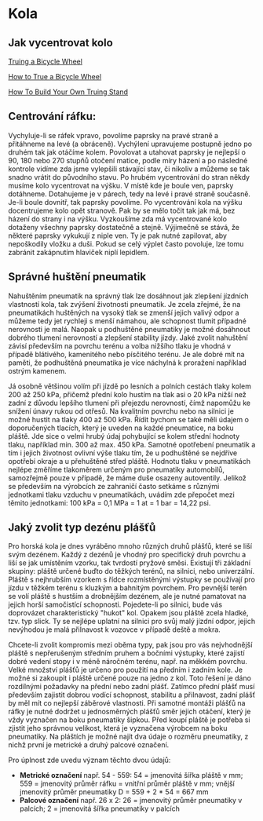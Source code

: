 # Kola

## Jak vycentrovat kolo
[Truing a Bicycle Wheel](http://www.youtube.com/watch?v=Eg9ZfzLnTl0)

[How to True a Bicycle Wheel](http://www.youtube.com/watch?v=a25vC5zsf6A)

[How To Build Your Own Truing Stand](http://www.youtube.com/watch?v=aPIeiFzPcrI)

## Centrování ráfku:
Vychyluje-li se ráfek vpravo, povolíme paprsky na pravé straně a přitáhneme na levé (a obráceně). Vychýlení upravujeme postupně jedno po druhém tak jak otáčíme kolem. Povolovat a utahovat paprsky je nejlepší o 90, 180 nebo 270 stupňů otočení matice, podle míry házení a po následné kontrole vidíme zda jsme vylepšili stávající stav, či nikoliv a můžeme se tak snadno vrátit do původního stavu. Po hrubém vycentrování do stran někdy musíme kolo vycentrovat na výšku. V místě kde je boule ven, paprsky dotáhneme. Dotahujeme je v párech, tedy na levé i pravé straně současně. Je-li boule dovnitř, tak paprsky povolíme. Po vycentrování kola na výšku docentrujeme kolo opět stranově. Pak by se mělo točit tak jak má, bez házení do strany i na výšku. Vyzkoušíme zda má vycentrované kolo dotaženy všechny paprsky dostatečně a stejně. Výjimečně se stává, že některé paprsky vykukují z niple ven. Ty je pak nutné zapilovat, aby nepoškodily vložku a duši. Pokud se celý výplet často povoluje, lze tomu zabránit zakápnutím hlaviček niplí lepidlem.

## Správné huštění pneumatik

Nahuštěním pneumatik na správný tlak lze dosáhnout jak zlepšení jízdních vlastností kola, tak zvýšení životnosti pneumatik. Je zcela zřejmé, že na pneumatikách huštěných na vysoký tlak se zmenší jejich valivý odpor a můžeme tedy jet rychleji s menší námahou, ale schopnost tlumit případné nerovnosti je malá. Naopak u podhuštěné pneumatiky je možné dosáhnout dobrého tlumení nerovností a zlepšení stability jízdy. Jaké zvolit nahuštění závisí především na povrchu terénu a volba nižšího tlaku je vhodná v případě blátivého, kamenitého nebo písčitého terénu. Je ale dobré mít na paměti, že podhuštěná pneumatika je více náchylná k proražení například ostrým kamenem.

Já osobně většinou volím při jízdě po lesních a polních cestách tlaky kolem 200 až 250 kPa, přičemž přední kolo hustím na tlak asi o 20 kPa nižší než zadní z důvodu lepšího tlumení při přejezdu nerovností, čímž napomůžu ke snížení únavy rukou od otřesů. Na kvalitním povrchu nebo na silnici je možné hustit na tlaky 400 až 500 kPa. Řídit bychom se také měli údajem o doporučených tlacích, který je uveden na každé pneumatice, na boku pláště. Jde sice o velmi hrubý údaj pohybující se kolem střední hodnoty tlaku, například min. 300 až max. 450 kPa. Samotné opotřebení pneumatik a tím i jejich životnost ovlivní výše tlaku tím, že u podhuštěné se nejdříve opotřebí okraje a u přehuštěné střed pláště. Hodnotu tlaku v pneumatikách nejlépe změříme tlakoměrem určeným pro pneumatiky automobilů, samozřejmě pouze v případě, že máme duše osazeny autoventily. Jelikož se především na výrobcích ze zahraničí často setkáme s různými jednotkami tlaku vzduchu v pneumatikách, uvádím zde přepočet mezi těmito jednotkami: 100 kPa = 0,1 MPa = 1 at = 1 bar = 14,22 psi.

## Jaký zvolit typ dezénu plášťů

Pro horská kola je dnes vyráběno mnoho různých druhů plášťů, které se liší svým dezénem. Každý z dezénů je vhodný pro specifický druh povrchu a liší se jak umístěním vzorku, tak tvrdostí pryžové směsi. Existují tři základní skupiny: pláště určené buďto do těžkých terénů, na silnici, nebo univerzální. Pláště s nejhrubším vzorkem s řídce rozmístěnými výstupky se používají pro jízdu v těžkém terénu s kluzkým a bahnitým povrchem. Pro pevnější terén se volí pláště s hustším a drobnějším dezénem, ale je nutné pamatovat na jejich horší samočistící schopnosti. Pojedete-li po silnici, bude vás doprovázet charakteristický "hukot" kol. Opakem jsou pláště zcela hladké, tzv. typ slick. Ty se nejlépe uplatní na silnici pro svůj malý jízdní odpor, jejich nevýhodou je malá přilnavost k vozovce v případě deště a mokra.

Chcete-li zvolit kompromis mezi oběma typy, pak jsou pro vás nejvhodnější pláště s nepřerušeným středním pruhem a bočními výstupky, které zajistí dobré vedení stopy i v méně náročném terénu, např. na měkkém povrchu. Velké množství plášťů je určeno pro použití na předním i zadním kole. Je možné si zakoupit i pláště určené pouze na jedno z kol. Toto řešení je dáno rozdílnými požadavky na přední nebo zadní plášť. Zatímco přední plášť musí především zajistit dobrou vodící schopnost, stabilitu a přilnavost, zadní plášť by měl mít co nejlepší záběrové vlastnosti. Při samotné montáži plášťů na ráfky je nutné dodržet u jednosměrných plášťů směr jejich otáčení, který je vždy vyznačen na boku pneumatiky šipkou. Před koupí pláště je potřeba si zjistit jeho správnou velikost, která je vyznačena výrobcem na boku pneumatiky. Na pláštích je možné najít dva údaje o rozměru pneumatiky, z nichž první je metrické a druhý palcové označení.

Pro úplnost zde uvedu význam těchto dvou údajů:
- **Metrické označení** např. 54 - 559: 54 = jmenovitá šířka pláště v mm; 559 = jmenovitý průměr ráfku = vnitřní průměr pláště v mm; vnější jmenovitý průměr pneumatiky D = 559 + 2 * 54 = 667 mm
- **Palcové označení** např. 26 x 2: 26 = jmenovitý průměr pneumatiky v palcích; 2 = jmenovitá šířka pneumatiky v palcích
